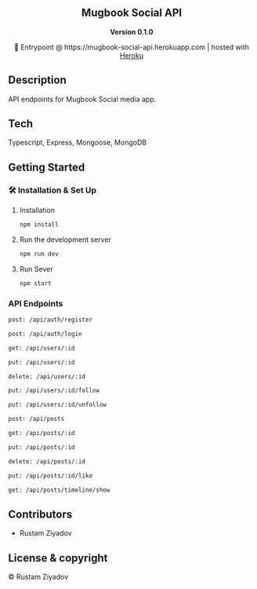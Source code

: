 <div align="center">
  <h2>Mugbook Social API</h2>
  <strong>Version 0.1.0</strong>
</div>

<p align="center">
  🚀 Entrypoint @ https://mugbook-social-api.herokuapp.com | hosted with <a href="https://id.heroku.com/">Heroku</a>
</p>

## Description

API endpoints for Mugbook Social media app.

## Tech

Typescript, Express, Mongoose, MongoDB

## Getting Started

### 🛠 Installation & Set Up

1. Installation

   ```sh
   npm install
   ```

2. Run the development server

   ```sh
   npm run dev
   ```

3. Run Sever

   ```sh
   npm start
   ```

### API Endpoints

```sh
post: /api/auth/register
```

```sh
post: /api/auth/login
```

```sh
get: /api/users/:id
```

```sh
put: /api/users/:id
```

```sh
delete: /api/users/:id
```

```sh
put: /api/users/:id/follow
```

```sh
put: /api/users/:id/unfollow
```

```sh
post: /api/posts
```

```sh
get: /api/posts/:id
```

```sh
put: /api/posts/:id
```

```sh
delete: /api/posts/:id
```

```sh
put: /api/posts/:id/like
```

```sh
get: /api/posts/timeline/show
```

## Contributors

- Rustam Ziyadov

## License & copyright

&copy; Rustam Ziyadov
